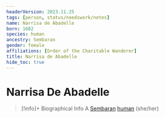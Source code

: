 ```yaml
---
headerVersion: 2023.11.25
tags: [person, status/needswork/notes]
name: Narrisa de Abadelle
born: 1682
species: human
ancestry: Sembaran
gender: female
affiliations: [Order of the Charitable Wanderer]
title: Narrisa de Abadelle
hide_toc: true
---
```

# Narrisa De Abadelle
>[!info]+ Biographical Info
> A [Sembaran](<../../gazetteer/greater-sembara/sembara/sembara.md>) [human](<../../species/humans/humans.md>) (she/her)
> 
> 


